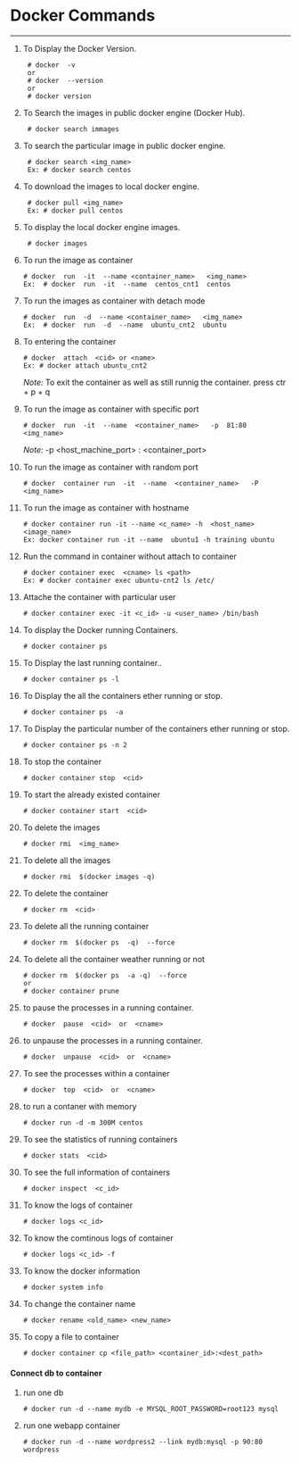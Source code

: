 # Docker Commands
---

1. To Display the Docker Version.
   ~~~
    # docker  -v	
    or	
    # docker  --version
    or
    # docker version
   ~~~

2. To Search  the images in public docker engine (Docker Hub).		
   ~~~
    # docker search immages
   ~~~

3. To search the particular image in public docker engine.	 
   ~~~
    # docker search <img_name>
    Ex: # docker search centos
   ~~~

4. To download the images to local docker engine.
   ~~~			
    # docker pull <img_name>
	Ex: # docker pull centos
   ~~~

5. To display the local docker engine images.	
   ~~~
    # docker images
   ~~~

6. To run the image as container
   ~~~
   # docker  run  -it  --name <container_name>   <img_name>   
   Ex:  # docker  run  -it  --name  centos_cnt1  centos   
   ~~~ 

7. To run the images as container with detach mode
    ~~~
    # docker  run  -d  --name <container_name>   <img_name>   
    Ex:  # docker  run  -d  --name  ubuntu_cnt2  ubuntu  
    ~~~

8. To entering the container
    ~~~
    # docker  attach  <cid> or <name>
    Ex: # docker attach ubuntu_cnt2
    ~~~
    *Note:* To exit the container as well as still runnig the container.
    press ctr + p + q

9. To run the image as container with specific port
    ~~~
    # docker  run  -it  --name  <container_name>   -p  81:80  <img_name>
    ~~~
    *Note:* -p <host_machine_port> : <container_port>

10. To run the image as container with random port
    ~~~
    # docker  container run  -it  --name  <container_name>   -P  <img_name>
    ~~~

11. To run the image as container with hostname
    ~~~
    # docker container run -it --name <c_name> -h  <host_name>  <image_name>
    Ex: docker container run -it --name  ubuntu1 -h training ubuntu  
    ~~~
    
12. Run the command in container without attach to container
    ~~~
    # docker container exec  <cname> ls <path>
    Ex: # docker container exec ubuntu-cnt2 ls /etc/
    ~~~

13. Attache the container with particular user
    ~~~
    # docker container exec -it <c_id> -u <user_name> /bin/bash 
    ~~~

14. To display the Docker running Containers.
    ~~~
    # docker container ps 
    ~~~

15. To Display the last running container..
    ~~~
    # docker container ps -l
    ~~~

16. To Display the all the containers ether running or stop.
    ~~~
    # docker container ps  -a
    ~~~

17. To Display the particular number of the containers ether running or stop.
    ~~~
    # docker container ps -n 2
    ~~~

18. To stop the container
    ~~~
    # docker container stop  <cid>
    ~~~

19. To start the already existed container
    ~~~
    # docker container start  <cid>
    ~~~
20. To delete the images
    ~~~
    # docker rmi  <img_name>
    ~~~

21. To delete all the images
    ~~~
    # docker rmi  $(docker images -q)
    ~~~
 
22. To delete the container
    ~~~
    # docker rm  <cid>
    ~~~

23. To delete all the running container
  
    ~~~
    # docker rm  $(docker ps  -q)  --force
    ~~~

24. To delete all the container weather running or not
    ~~~
    # docker rm  $(docker ps  -a -q)  --force 
    or
    # docker container prune
    ~~~

25. to pause the processes in a running container.
    ~~~
    # docker  pause  <cid>  or  <cname>
    ~~~

26. to unpause the processes in a running container.
    ~~~
    # docker  unpause  <cid>  or  <cname>
    ~~~
27. To see the processes within a container
    ~~~
    # docker  top  <cid>  or  <cname>
    ~~~

28. to run a contaner with memory
    ~~~
    # docker run -d -m 300M centos
    ~~~

29. To see the statistics of running containers
    ~~~
    # docker stats  <cid>
    ~~~

30. To see the full information of containers
    ~~~
    # docker inspect  <c_id>
    ~~~

31. To know the logs of container
    ~~~
    # docker logs <c_id>
    ~~~

32. To know the comtinous logs of container
    ~~~
    # docker logs <c_id> -f
    ~~~

33. To know the docker information
    ~~~
    # docker system info
    ~~~

34. To change the container name
    ~~~
    # docker rename <old_name> <new_name>
    ~~~ 

35. To copy a file to container
    ~~~
    # docker container cp <file_path> <container_id>:<dest_path>
    ~~~ 

#### Connect db to container
1. run one db
    ~~~
    # docker run -d --name mydb -e MYSQL_ROOT_PASSWORD=root123 mysql
    ~~~
2. run one webapp container 
    ~~~
    # docker run -d --name wordpress2 --link mydb:mysql -p 90:80 wordpress
    ~~~
  
